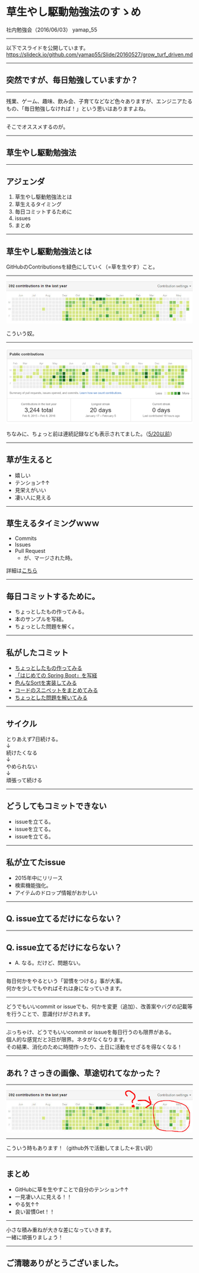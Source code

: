 # 草生やし駆動勉強法のすゝめ

社内勉強会（2016/06/03）
yamap_55

---

以下でスライドを公開しています。
https://slideck.io/github.com/yamap55/Slide/20160527/grow_turf_driven.md

---

## 突然ですが、毎日勉強していますか？

---

残業、ゲーム、趣味、飲み会、子育てなどなど色々ありますが、エンジニアたるもの、「毎日勉強しなければ！」という思いはありますよね。

---

そこでオススメするのが。

---

## **草生やし駆動勉強法**

---

## アジェンダ
1. 草生やし駆動勉強法とは
2. 草生えるタイミング
3. 毎日コミットするために
4. issues
5. まとめ

---

## 草生やし駆動勉強法とは
GitHubのContributionsを緑色にしていく（=草を生やす）こと。

---

![GitHub_Contributions](contributions.jpeg)

こういう奴。

---

![GitHub_Contributions](contributions_longest_streak.png)

ちなみに、ちょっと前は連続記録なども表示されてました。（[5/20以前](https://github.com/blog/2173-more-contributions-on-your-profile)）

---

## 草が生えると
- 嬉しい
- テンション↑↑
- 見栄えがいい
- 凄い人に見える

---

## 草生えるタイミングｗｗｗ
- Commits
- Issues
- Pull Request
    - が、マージされた時。

詳細は[こちら](https://help.github.com/articles/why-are-my-contributions-not-showing-up-on-my-profile/)

---

## 毎日コミットするために。
- ちょっとしたもの作ってみる。
- 本のサンプルを写経。
- ちょっとした問題を解く。

---

## 私がしたコミット
- [ちょっとしたもの作ってみる](https://github.com/yamap55/guild-story2-search)
- [「はじめての Spring Boot」を写経](https://github.com/yamap55/hajiboot)
- [色んなSortを実装してみる](https://github.com/yamap55/SortSample)
- [コードのスニペットをまとめてみる](https://github.com/yamap55/example)
- [ちょっとした問題を解いてみる](https://github.com/yamap55/hackerrank)

---

## サイクル
とりあえず7日続ける。  
↓  
続けたくなる  
↓  
やめられない  
↓  
頑張って続ける

---

## どうしてもコミットできない
- issueを立てる。
- issueを立てる。
- issueを立てる。

---
## 私が立てたissue
- 2015年中にリリース
- 検索機能強化。
- アイテムのドロップ情報がおかしい

---

## Q. issue立てるだけにならない？

---

## Q. issue立てるだけにならない？
- A. なる。だけど、問題ない。

---

毎日何かをやるという「習慣をつける」事が大事。  
何かを少しでもやればそれは身になっていきます。

---

どうでもいいcommit or issueでも、何かを変更（追加）、改善案やバグの記載等を行うことで、意識付けがされます。

---

ぶっちゃけ、どうでもいいcommit or issueを毎日行うのも限界がある。    
個人的な感覚だと3日が限界。ネタがなくなります。  
その結果、消化のために時間作ったり、土日に活動をせざるを得なくなる！

---

## あれ？さっきの画像、草途切れてなかった？

---

![GitHub_Contributions](contributions2.jpeg)

---

こういう時もあります！（github外で活動してました←言い訳）

---

## まとめ
- GitHubに草を生やすことで自分のテンション↑↑
- 一見凄い人に見える！！
- やる気↑↑
- 良い習慣Get！！

---

小さな積み重ねが大きな差になっていきます。  
一緒に頑張りましょう！

---

## ご清聴ありがとうございました。
